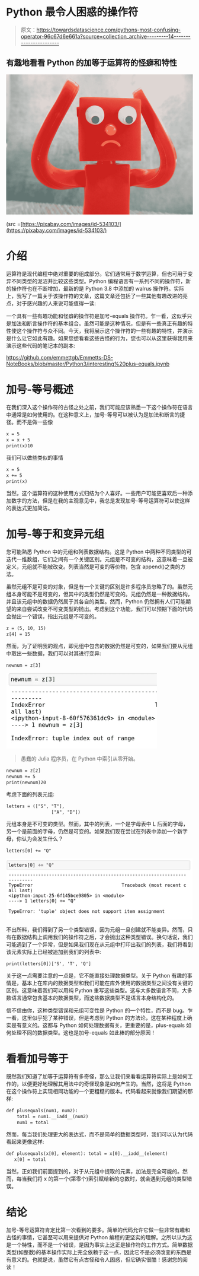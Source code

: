# Python 最令人困惑的操作符

> 原文：<https://towardsdatascience.com/pythons-most-confusing-operator-96c67d6e661a?source=collection_archive---------14----------------------->

## 有趣地看看 Python 的加等于运算符的怪癖和特性

![](img/58f0e71ecb2e1cbd2dd1c2df96f3330d.png)

(src =[https://pixabay.com/images/id-534103/](https://pixabay.com/images/id-534103/)

# 介绍

运算符是现代编程中绝对重要的组成部分。它们通常用于数学运算，但也可用于变异不同类型的泥沼并比较这些类型。Python 编程语言有一系列不同的操作符，新的操作符也在不断增加，最新的是 Python 3.8 中添加的 walrus 操作符。实际上，我写了一篇关于该操作符的文章，这篇文章还包括了一些其他有趣改进的亮点，对于感兴趣的人来说可能值得一读:

</my-favorite-new-features-in-python-3-8-a95d7a0a31c9>  

一个具有一些有趣功能和怪癖的操作符是加号-equals 操作符。乍一看，这似乎只是加法和断言操作符的基本组合。虽然可能是这种情况，但是有一些真正有趣的特性使这个操作符与众不同。今天，我将展示这个操作符的一些有趣的特性，并演示是什么让它如此有趣。如果您想看看这些古怪的行为，您也可以从这里获得我用来演示这些代码的笔记本的副本:

<https://github.com/emmettgb/Emmetts-DS-NoteBooks/blob/master/Python3/interesting%20plus-equals.ipynb>  

# 加号-等号概述

在我们深入这个操作符的古怪之处之前，我们可能应该熟悉一下这个操作符在语言中通常是如何使用的。在这种意义上，加号-等号可以被认为是加法和断言的捷径。而不是做一些像

```
x = 5
x = x + 5
print(x)10
```

我们可以做些类似的事情

```
x = 5
x += 5
print(x)
```

当然，这个运算符的这种使用方式归结为个人喜好。一些用户可能更喜欢后一种添加数字的方法，但是在我的主观意见中，我总是发现加号-等号运算符可以使这样的表达式更加简洁。

# 加号-等于和变异元组

您可能熟悉 Python 中的元组和列表数据结构。这是 Python 中两种不同类型的可迭代一维数组，它们之间有一个关键区别。元组是不可变的结构，这意味着一旦被定义，元组就不能被改变。列表当然是可变的等价物，包含 append()之类的方法。

虽然元组不是可变的对象，但是有一个关键的区别是许多程序员忽略了的。虽然元组本身可能不是可变的，但其中的类型仍然是可变的。元组仍然是一种数据结构，并且该元组中的数据仍然属于其各自的类型。然而，Python 仍然拥有人们可能期望的来自尝试改变不可变类型的抛出。考虑到这个功能，我们可以预期下面的代码会抛出一个错误，指出元组是不可变的。

```
z = (5, 10, 15)
z[4] = 15
```

然而，为了证明我的观点，即元组中包含的数据仍然是可变的，如果我们要从元组中取出一些数据，我们可以对其进行变异:

```
newnum = z[3]
```

![](img/dd27c9d416ed52a92b5875e72df7ae2c.png)

> 愚蠢的 Julia 程序员，在 Python 中索引从零开始。

```
newnum = z[2]
newnum += 5
print(newnum)20
```

考虑下面的列表元组:

```
letters = (["S", "T"],
                 ["A", "D"])
```

元组本身是不可变的类型。然而，其中的列表，一个是字母表中 L 后面的字母，另一个是前面的字母，仍然是可变的。如果我们现在尝试在列表中添加一个新字母，你认为会发生什么？

```
letters[0] += "Q"
```

![](img/a4938698aac3546cca10a1867e1b5d47.png)

不出所料，我们得到了另一个类型错误，因为元组一旦创建就不能变异。然而，只有在数据结构上调用我们的操作符之后，才会抛出这种类型错误。换句话说，我们可能遇到了一个异常，但是如果我们现在从元组中打印出我们的列表，我们将看到该元素实际上已经被追加到我们的列表中:

```
print(letters[0])['S', 'T', 'Q']
```

关于这一点需要注意的一点是，它不能直接处理数据类型。关于 Python 有趣的事情是，基本上在库内的数据类型和我们可能在库外使用的数据类型之间没有关键的区别。这意味着我们可以用纯 Python 重写这些类型。这与大多数语言不同，大多数语言通常包含基本的数据类型，而这些数据类型不是语言本身结构化的。

信不信由你，这种类型错误和元组可变性是 Python 的一个特性，而不是 bug。乍一看，这里似乎犯了某种错误，但是考虑到 Python 的方法论，这在某种程度上确实是有意义的。这都与 Python 如何处理数据有关，更重要的是，plus-equals 如何处理不同的数据类型。这也是加号-equals 如此棒的部分原因！

# 看看加号等于

既然我们知道了加等于运算符有多奇怪，那么让我们来看看运算符实际上是如何工作的，以便更好地理解其用法中的奇怪现象是如何产生的。当然，这将是 Python 在这个操作符上实现相同功能的一个更粗糙的版本。代码看起来就像我们期望的那样:

```
def plusequals(num1, num2):
    total = num1.__iadd__(num2)
    num1 = total
```

然而，每当我们处理更大的表达式，而不是简单的数据类型时，我们可以认为代码看起来更像这样:

```
def plusequals(x[0], element): total = x[0].__iadd__(element)
   x[0] = total
```

当然，正如我们前面提到的，对于从元组中提取的元素，加法是完全可能的。然而，每当我们将 x 的第一个(第零个)索引赋给新的总数时，就会遇到元组的类型错误。

# 结论

加号-等号运算符肯定比第一次看到的要多。简单的代码允许它做一些非常有趣和古怪的事情，它甚至可以用来提供对 Python 编程的更坚实的理解。之所以认为这是一个特性，而不是一个错误，是因为事实上这正是操作符的工作方式。简单数据类型(如整数)的基本操作实际上完全依赖于这一点，因此它不是必须改变的东西是有意义的。也就是说，虽然它有点古怪和令人困惑，但它确实很酷！感谢您的阅读！